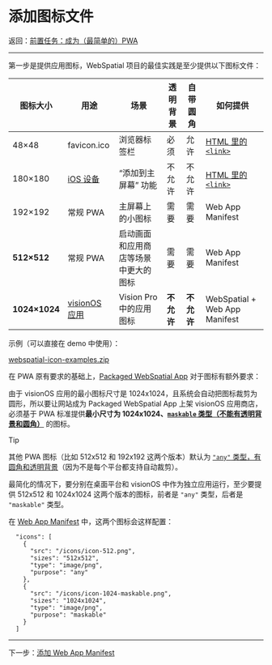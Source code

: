 
# 添加图标文件

返回：[前置任务：成为（最简单的）PWA](prerequisite-become-a-minimal-pwa.md)

---

第一步是提供应用图标，WebSpatial 项目的最佳实践是至少提供以下图标文件：

| 图标大小 | 用途        | 场景                                                       | 透明背景 | 自带圆角 | 如何提供                           |
|---------|------------|------------------------------------------------------------|---------|---------|------------------------------------|
| 48×48   | favicon.ico | 浏览器标签栏                                               | 必须    | 允许    | [HTML 里的 `<link>`](#)                 |
| 180×180 | [iOS 设备](#)    | “添加到主屏幕” 功能                                         | 不允许  | 不允许  | [HTML 里的 `<link>`](#)                 |
| 192×192 | 常规 PWA    | 主屏幕上的小图标                                           | 需要    | 需要    | Web App Manifest                   |
| **512×512** | 常规 PWA    | 启动画面和应用商店等场景中更大的图标                       | 需要    | 需要    | Web App Manifest                   |
| **1024×1024** | [visionOS 应用](#) | Vision Pro 中的应用图标                                   | **不允许**  | **不允许**  | WebSpatial + Web App Manifest      |


示例（可以直接在 demo 中使用）：

[webspatial-icon-examples.zip](../../../assets/guide/webspatial-icon-examples.zip)


在 PWA 原有要求的基础上，[Packaged WebSpatial App](#) 对于图标有额外要求：

由于 visionOS 应用的最小图标尺寸是 1024x1024，且系统会自动把图标裁剪为圆形，所以要让网站成为 Packaged WebSpatial App 上架 visionOS 应用商店，必须基于 PWA 标准提供**最小尺寸为 1024x1024、[`maskable` 类型（不能有透明背景和圆角）](#)** 的图标。

> [!TIP]
> 其他 PWA 图标（比如 512x512 和 192x192 这两个版本）默认为 [`"any"` 类型，有圆角和透明背景](#)（因为不是每个平台都支持自动裁剪）。

最简化的情况下，要分别在桌面平台和 visionOS 中作为独立应用运行，至少要提供 512x512 和 1024x1024 这两个版本的图标，前者是 `"any"` 类型，后者是 `"maskable"` 类型。

在 [Web App Manifest](#) 中，这两个图标会这样配置：

```json5
  "icons": [
    {
      "src": "/icons/icon-512.png",
      "sizes": "512x512",
      "type": "image/png",
      "purpose": "any"
    },
    {
      "src": "/icons/icon-1024-maskable.png",
      "sizes": "1024x1024",
      "type": "image/png",
      "purpose": "maskable"
    }
  ]
```

---

下一步：[添加 Web App Manifest](add-web-app-manifest.md)
